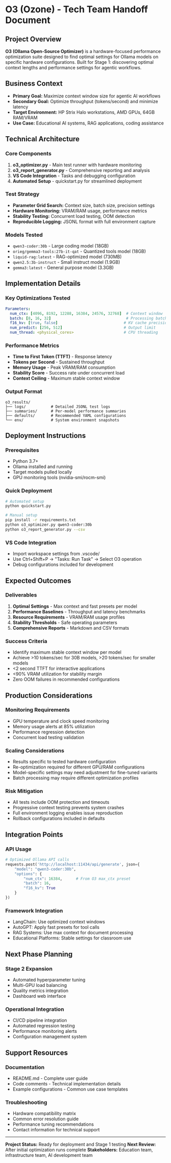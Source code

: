 # O3 (Ozone) - Tech Team Handoff Document

## Project Overview
**O3 (Ollama Open-Source Optimizer)** is a hardware-focused performance optimization suite designed to find optimal settings for Ollama models on specific hardware configurations. Built for Stage 1: discovering optimal context lengths and performance settings for agentic workflows.

## Business Context
- **Primary Goal:** Maximize context window size for agentic AI workflows
- **Secondary Goal:** Optimize throughput (tokens/second) and minimize latency
- **Target Environment:** HP Strix Halo workstations, AMD GPUs, 64GB RAM/VRAM
- **Use Case:** Educational AI systems, RAG applications, coding assistance

## Technical Architecture

### Core Components
1. **o3_optimizer.py** - Main test runner with hardware monitoring
2. **o3_report_generator.py** - Comprehensive reporting and analysis
3. **VS Code Integration** - Tasks and debugging configuration
4. **Automated Setup** - quickstart.py for streamlined deployment

### Test Strategy
- **Parameter Grid Search:** Context size, batch size, precision settings
- **Hardware Monitoring:** VRAM/RAM usage, performance metrics
- **Stability Testing:** Concurrent load testing, OOM detection
- **Reproducible Logging:** JSONL format with full environment capture

### Models Tested
- `qwen3-coder:30b` - Large coding model (18GB)
- `orieg/gemma3-tools:27b-it-qat` - Quantized tools model (18GB)
- `liquid-rag:latest` - RAG-optimized model (730MB)
- `qwen2.5:3b-instruct` - Small instruct model (1.9GB)
- `gemma3:latest` - General purpose model (3.3GB)

## Implementation Details

### Key Optimizations Tested
```yaml
Parameters:
  num_ctx: [4096, 8192, 12288, 16384, 24576, 32768]  # Context window
  batch: [8, 16, 32]                                 # Processing batch size
  f16_kv: [true, false]                             # KV cache precision
  num_predict: [256, 512]                           # Output limit
  num_thread: <physical_cores>                      # CPU threading
```

### Performance Metrics
- **Time to First Token (TTFT)** - Response latency
- **Tokens per Second** - Sustained throughput
- **Memory Usage** - Peak VRAM/RAM consumption
- **Stability Score** - Success rate under concurrent load
- **Context Ceiling** - Maximum stable context window

### Output Format
```
o3_results/
├── logs/           # Detailed JSONL test logs
├── summaries/      # Per-model performance summaries
├── defaults/       # Recommended YAML configurations  
└── env/            # System environment snapshots
```

## Deployment Instructions

### Prerequisites
- Python 3.7+
- Ollama installed and running
- Target models pulled locally
- GPU monitoring tools (nvidia-smi/rocm-smi)

### Quick Deployment
```bash
# Automated setup
python quickstart.py

# Manual setup  
pip install -r requirements.txt
python o3_optimizer.py qwen3-coder:30b
python o3_report_generator.py --csv
```

### VS Code Integration
- Import workspace settings from .vscode/
- Use Ctrl+Shift+P → "Tasks: Run Task" → Select O3 operation
- Debug configurations included for development

## Expected Outcomes

### Deliverables
1. **Optimal Settings** - Max context and fast presets per model
2. **Performance Baselines** - Throughput and latency benchmarks  
3. **Resource Requirements** - VRAM/RAM usage profiles
4. **Stability Thresholds** - Safe operating parameters
5. **Comprehensive Reports** - Markdown and CSV formats

### Success Criteria
- Identify maximum stable context window per model
- Achieve >10 tokens/sec for 30B models, >20 tokens/sec for smaller models
- <2 second TTFT for interactive applications
- <90% VRAM utilization for stability margin
- Zero OOM failures in recommended configurations

## Production Considerations

### Monitoring Requirements
- GPU temperature and clock speed monitoring
- Memory usage alerts at 85% utilization
- Performance regression detection
- Concurrent load testing validation

### Scaling Considerations  
- Results specific to tested hardware configuration
- Re-optimization required for different GPU/RAM configurations
- Model-specific settings may need adjustment for fine-tuned variants
- Batch processing may require different optimization profiles

### Risk Mitigation
- All tests include OOM protection and timeouts
- Progressive context testing prevents system crashes  
- Full environment logging enables issue reproduction
- Rollback configurations included in defaults

## Integration Points

### API Usage
```python
# Optimized Ollama API calls
requests.post('http://localhost:11434/api/generate', json={
    "model": "qwen3-coder:30b",
    "options": {
        "num_ctx": 16384,      # From O3 max_ctx preset
        "batch": 16,
        "f16_kv": True
    }
})
```

### Framework Integration
- LangChain: Use optimized context windows
- AutoGPT: Apply fast presets for tool calls
- RAG Systems: Use max context for document processing
- Educational Platforms: Stable settings for classroom use

## Next Phase Planning

### Stage 2 Expansion
- Automated hyperparameter tuning
- Multi-GPU load balancing
- Quality metrics integration
- Dashboard web interface

### Operational Integration
- CI/CD pipeline integration
- Automated regression testing
- Performance monitoring alerts
- Configuration management system

## Support Resources

### Documentation
- README.md - Complete user guide
- Code comments - Technical implementation details
- Example configurations - Common use case templates

### Troubleshooting
- Hardware compatibility matrix
- Common error resolution guide
- Performance tuning recommendations
- Contact information for technical support

---

**Project Status:** Ready for deployment and Stage 1 testing
**Next Review:** After initial optimization runs complete
**Stakeholders:** Education team, infrastructure team, AI development team
